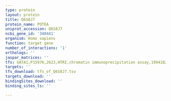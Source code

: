 ```yaml
---
type: protein
layout: protein
title: Q6S8J7
protein_name: POTEA
uniprot_accession: Q6S8J7
ncbi_gene_id: '340441'
organism: Homo sapiens
function: target gene
number_of_interactions: '1'
orthologs: ''
jaspar_matrices: ''
tfs: GATA1,P15976,2623,HTRI,chromatin immunoprecipitation assay,19941826%5Buid%5D+OR+22900683%5Buid%5D,No
targets: ''
tfs_download: tfs_of_Q6S8J7.tsv
targets_download: ''
bindingSites_download: ''
binding_sites_ls: ''

---
```

